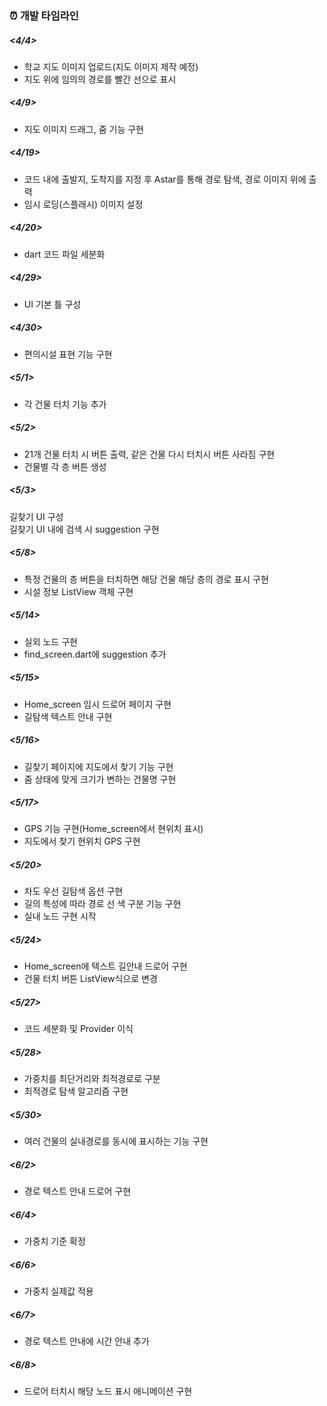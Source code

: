 ### ⏰ 개발 타임라인
##### <4/4>

- 학교 지도 이미지 업로드(지도 이미지 제작 예정)
- 지도 위에 임의의 경로를 빨간 선으로 표시

##### <4/9>

- 지도 이미지 드래그, 줌 기능 구현

##### <4/19>

- 코드 내에 출발지, 도착지를 지정 후 Astar를 통해 경로 탐색, 경로 이미지 위에 출력
- 임시 로딩(스플래시) 이미지 설정


##### <4/20>

- dart 코드 파일 세분화

##### <4/29>

- UI 기본 틀 구성

##### <4/30>

- 편의시설 표현 기능 구현

##### <5/1>

- 각 건물 터치 기능 추가

##### <5/2>

- 21개 건물 터치 시 버튼 출력, 같은 건물 다시 터치시 버튼 사라짐 구현
- 건물별 각 층 버튼 생성

##### <5/3>

길찾기 UI 구성  
길찾기 UI 내에 검색 시 suggestion 구현

##### <5/8>

- 특정 건물의 층 버튼을 터치하면 해당 건물 해당 층의 경로 표시 구현
- 시설 정보 ListView 객체 구현

##### <5/14>

- 실외 노드 구현
- find_screen.dart에 suggestion 추가

##### <5/15>
- Home_screen 임시 드로어 페이지 구현
- 길탐색 텍스트 안내 구현

##### <5/16>

- 길찾기 페이지에 지도에서 찾기 기능 구현
- 줌 상태에 맞게 크기가 변하는 건물명 구현

##### <5/17>

- GPS 기능 구현(Home_screen에서 현위치 표시)
- 지도에서 찾기 현위치 GPS 구현

##### <5/20>

- 차도 우선 길탐색 옵션 구현  
- 길의 특성에 따라 경로 선 색 구분 기능 구현  
- 실내 노드 구현 시작

##### <5/24>

- Home_screen에 텍스트 길안내 드로어 구현
- 건물 터치 버튼 ListView식으로 변경

##### <5/27>

- 코드 세분화 및 Provider 이식

##### <5/28>

- 가중치를 최단거리와 최적경로로 구분
- 최적경로 탐색 알고리즘 구현

##### <5/30>

- 여러 건물의 실내경로를 동시에 표시하는 기능 구현

##### <6/2>

- 경로 텍스트 안내 드로어 구현

##### <6/4>

- 가중치 기준 확정

##### <6/6>

- 가중치 실제값 적용

##### <6/7>

- 경로 텍스트 안내에 시간 안내 추가

##### <6/8>

- 드로어 터치시 해당 노드 표시 애니메이션 구현  
